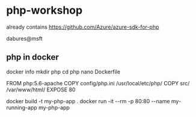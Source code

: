 # php-workshop
already contains https://github.com/Azure/azure-sdk-for-php

dabures@msft

## php in docker
docker info
mkdir php
cd php
nano Dockerfile
 
FROM php:5.6-apache
COPY config/php.ini /usr/local/etc/php/
COPY src/ /var/www/html/
EXPOSE 80

docker build -t my-php-app .
docker run -it --rm -p 80:80 --name my-running-app my-php-app